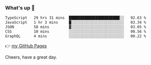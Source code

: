 ### What's up 👋

<!--START_SECTION:waka-->

```txt
TypeScript   29 hrs 31 mins  ███████████████████████░░   92.63 %
JavaScript   1 hr 3 mins     █░░░░░░░░░░░░░░░░░░░░░░░░   03.34 %
JSON         58 mins         ▓░░░░░░░░░░░░░░░░░░░░░░░░   03.05 %
CSS          10 mins         ░░░░░░░░░░░░░░░░░░░░░░░░░   00.56 %
GraphQL      4 mins          ░░░░░░░░░░░░░░░░░░░░░░░░░   00.22 %
```

<!--END_SECTION:waka-->

👉 [my GitHub Pages](https://ykzhukian.github.io)

Cheers, have a great day.

